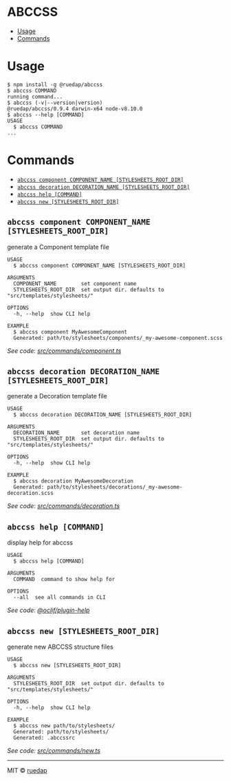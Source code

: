 ABCCSS
======

<!-- toc -->
* [Usage](#usage)
* [Commands](#commands)
<!-- tocstop -->

# Usage

<!-- usage -->
```sh-session
$ npm install -g @ruedap/abccss
$ abccss COMMAND
running command...
$ abccss (-v|--version|version)
@ruedap/abccss/0.9.4 darwin-x64 node-v8.10.0
$ abccss --help [COMMAND]
USAGE
  $ abccss COMMAND
...
```
<!-- usagestop -->

# Commands

<!-- commands -->
* [`abccss component COMPONENT_NAME [STYLESHEETS_ROOT_DIR]`](#abccss-component-component-name-stylesheets-root-dir)
* [`abccss decoration DECORATION_NAME [STYLESHEETS_ROOT_DIR]`](#abccss-decoration-decoration-name-stylesheets-root-dir)
* [`abccss help [COMMAND]`](#abccss-help-command)
* [`abccss new [STYLESHEETS_ROOT_DIR]`](#abccss-new-stylesheets-root-dir)

## `abccss component COMPONENT_NAME [STYLESHEETS_ROOT_DIR]`

generate a Component template file

```
USAGE
  $ abccss component COMPONENT_NAME [STYLESHEETS_ROOT_DIR]

ARGUMENTS
  COMPONENT_NAME        set component name
  STYLESHEETS_ROOT_DIR  set output dir. defaults to "src/templates/stylesheets/"

OPTIONS
  -h, --help  show CLI help

EXAMPLE
  $ abccss component MyAwesomeComponent
  Generated: path/to/stylesheets/components/_my-awesome-component.scss
```

_See code: [src/commands/component.ts](https://github.com/ruedap/abccss/blob/v0.9.4/src/commands/component.ts)_

## `abccss decoration DECORATION_NAME [STYLESHEETS_ROOT_DIR]`

generate a Decoration template file

```
USAGE
  $ abccss decoration DECORATION_NAME [STYLESHEETS_ROOT_DIR]

ARGUMENTS
  DECORATION_NAME       set decoration name
  STYLESHEETS_ROOT_DIR  set output dir. defaults to "src/templates/stylesheets/"

OPTIONS
  -h, --help  show CLI help

EXAMPLE
  $ abccss decoration MyAwesomeDecoration
  Generated: path/to/stylesheets/decorations/_my-awesome-decoration.scss
```

_See code: [src/commands/decoration.ts](https://github.com/ruedap/abccss/blob/v0.9.4/src/commands/decoration.ts)_

## `abccss help [COMMAND]`

display help for abccss

```
USAGE
  $ abccss help [COMMAND]

ARGUMENTS
  COMMAND  command to show help for

OPTIONS
  --all  see all commands in CLI
```

_See code: [@oclif/plugin-help](https://github.com/oclif/plugin-help/blob/v2.0.5/src/commands/help.ts)_

## `abccss new [STYLESHEETS_ROOT_DIR]`

generate new ABCCSS structure files

```
USAGE
  $ abccss new [STYLESHEETS_ROOT_DIR]

ARGUMENTS
  STYLESHEETS_ROOT_DIR  set output dir. defaults to "src/templates/stylesheets/"

OPTIONS
  -h, --help  show CLI help

EXAMPLE
  $ abccss new path/to/stylesheets/
  Generated: path/to/stylesheets/
  Generated: .abccssrc
```

_See code: [src/commands/new.ts](https://github.com/ruedap/abccss/blob/v0.9.4/src/commands/new.ts)_
<!-- commandsstop -->

---

MIT © [ruedap](https://github.com/ruedap)
